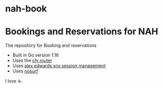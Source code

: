 # nah-book
# Bookings and Reservations for NAH

The repository for Booking and reservations

- Built in Go version 1.16
- Uses the [chi router](github.com/go-chi/chi)
- Uses [alex edwards scs session management](github.com/alexedwards/scs)
- Uses [nosurf](github.com/justinas/nosurf)


I love :coffee:.
